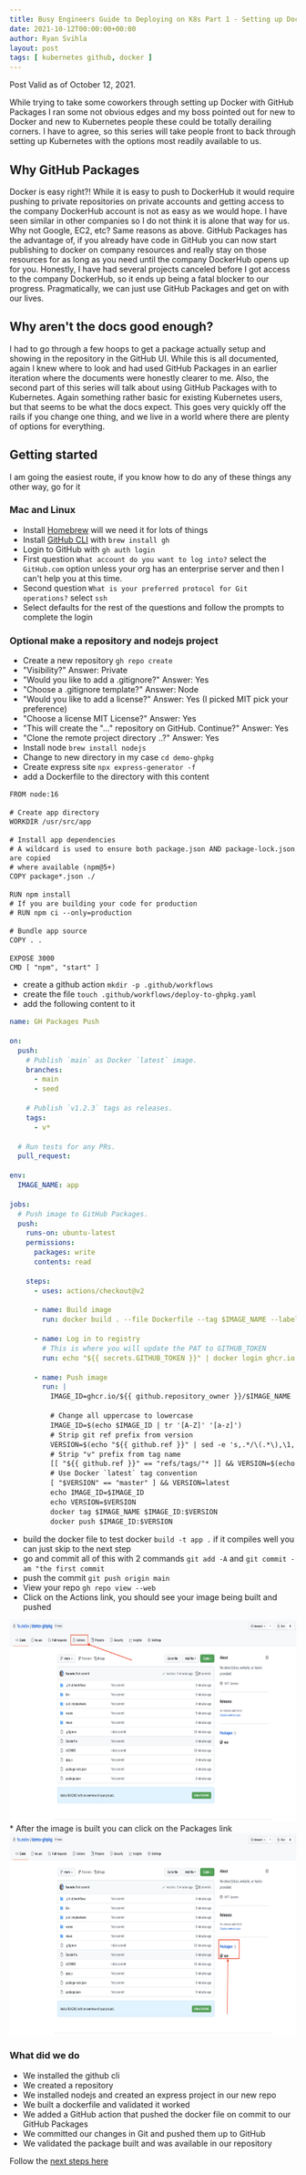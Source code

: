 ```yaml
---
title: Busy Engineers Guide to Deploying on K8s Part 1 - Setting up Docker with GitHub Packages 
date: 2021-10-12T00:00:00+00:00
author: Ryan Svihla
layout: post
tags: [ kubernetes github, docker ]
---
```


Post Valid as of October 12, 2021.

While trying to take some coworkers through setting up Docker with GitHub Packages I ran some not obvious edges and my boss pointed out
for new to Docker and new to Kubernetes people these could be totally derailing corners. I have to agree, so this series will take people front to back
through setting up Kubernetes with the options most readily available to us.

## Why GitHub Packages

Docker is easy right?! While it is easy to push to DockerHub it would require pushing to private repositories on private accounts and getting
access to the company DockerHub account is not as easy as we would hope. I have seen similar in other companies so I do not think it is alone that way for us.
Why not Google, EC2, etc? Same reasons as above. GitHub Packages has the advantage of, if you already have code in GitHub you can now start publishing to docker on 
company resources and really stay on those resources for as long as you need until the company DockerHub opens up for you. Honestly, I have had several projects
canceled before I got access to the company DockerHub, so it ends up being a fatal blocker to our progress. Pragmatically, we can just use GitHub Packages and get on with our lives.


## Why aren't the docs good enough?

I had to go through a few hoops to get a package actually setup and showing in the repository in the GitHub UI. While this is all documented, again I knew where to look and had used
GitHub Packages in an earlier iteration where the documents were honestly clearer to me. Also, the second part of this series will talk about using GitHub Packages with
to Kubernetes. Again something rather basic for existing Kubernetes users, but that seems to be what the docs expect. This goes very quickly off the rails if you change one thing,
and we live in a world where there are plenty of options for everything.

## Getting started 

I am going the easiest route, if you know how to do any of these things any other way, go for it

### Mac and Linux

* Install [Homebrew](https://brew.sh) will we need it for lots of things
* Install [GitHub CLI](https://cli.github.com) with `brew install gh`
* Login to GitHub with `gh auth login` 
* First question `What account do you want to log into?` select the `GitHub.com` option unless your org has an enterprise server and then I can't help you at this time.
* Second question `What is your preferred protocol for Git operations?` select `ssh`
* Select defaults for the rest of the questions and follow the prompts to complete the login

### Optional make a repository and nodejs project

* Create a new repository `gh repo create` 
* "Visibility?" Answer: Private
* "Would you like to add a .gitignore?" Answer: Yes
* "Choose a .gitignore template?" Answer: Node
* "Would you like to add a license?" Answer: Yes (I picked MIT pick your preference)
* "Choose a license MIT License?" Answer: Yes
* "This will create the "..." repository on GitHub. Continue?" Answer: Yes
* "Clone the remote project directory ..?" Answer: Yes
* Install node `brew install nodejs`
* Change to new directory in my case `cd demo-ghpkg`
* Create express site `npx express-generator -f`
* add a Dockerfile to the directory with this content

```
FROM node:16

# Create app directory
WORKDIR /usr/src/app

# Install app dependencies
# A wildcard is used to ensure both package.json AND package-lock.json are copied
# where available (npm@5+)
COPY package*.json ./

RUN npm install
# If you are building your code for production
# RUN npm ci --only=production

# Bundle app source
COPY . .

EXPOSE 3000
CMD [ "npm", "start" ]
```

* create a github action `mkdir -p .github/workflows`
* create the file `touch .github/workflows/deploy-to-ghpkg.yaml`
* add the following content to it

```yaml
name: GH Packages Push

on:
  push:
    # Publish `main` as Docker `latest` image.
    branches:
      - main
      - seed

    # Publish `v1.2.3` tags as releases.
    tags:
      - v*

  # Run tests for any PRs.
  pull_request:

env:
  IMAGE_NAME: app

jobs:
  # Push image to GitHub Packages.
  push:
    runs-on: ubuntu-latest
    permissions:
      packages: write
      contents: read

    steps:
      - uses: actions/checkout@v2

      - name: Build image
        run: docker build . --file Dockerfile --tag $IMAGE_NAME --label "runnumber=${GITHUB_RUN_ID}"

      - name: Log in to registry
        # This is where you will update the PAT to GITHUB_TOKEN
        run: echo "${{ secrets.GITHUB_TOKEN }}" | docker login ghcr.io -u ${{ github.actor }} --password-stdin

      - name: Push image
        run: |
          IMAGE_ID=ghcr.io/${{ github.repository_owner }}/$IMAGE_NAME

          # Change all uppercase to lowercase
          IMAGE_ID=$(echo $IMAGE_ID | tr '[A-Z]' '[a-z]')
          # Strip git ref prefix from version
          VERSION=$(echo "${{ github.ref }}" | sed -e 's,.*/\(.*\),\1,')
          # Strip "v" prefix from tag name
          [[ "${{ github.ref }}" == "refs/tags/"* ]] && VERSION=$(echo $VERSION | sed -e 's/^v//')
          # Use Docker `latest` tag convention
          [ "$VERSION" == "master" ] && VERSION=latest
          echo IMAGE_ID=$IMAGE_ID
          echo VERSION=$VERSION
          docker tag $IMAGE_NAME $IMAGE_ID:$VERSION
          docker push $IMAGE_ID:$VERSION
```
* build the docker file to test docker `build -t app .` if it compiles well you can just skip to the next step
* go and commit all of this with 2 commands `git add -A` and `git commit -am "the first commit`
* push the commit `git push origin main`
* View your repo `gh repo view --web`
* Click on the Actions link, you should see your image being built and pushed
<img title="actions.png" src="/assets/actions.png" border="0" alt="actions" width="600" height="355" />
* After the image is built you can click on the Packages link
<img title="packages.png" src="/assets/packages.png" border="0" alt="packages" width="600" height="355" />

### What did we do

* We installed the github cli
* We created a repository
* We installed nodejs and created an express project in our new repo
* We built a dockerfile and validated it worked
* We added a GitHub action that pushed the docker file on commit to our GitHub Packages
* We committed our changes in Git and pushed them up to GitHub
* We validated the package built and was available in our repository

Follow the [next steps here](2021-10-12-busy-engineers-guide-to-deploying-on-k8s-part-2-kind.md)
